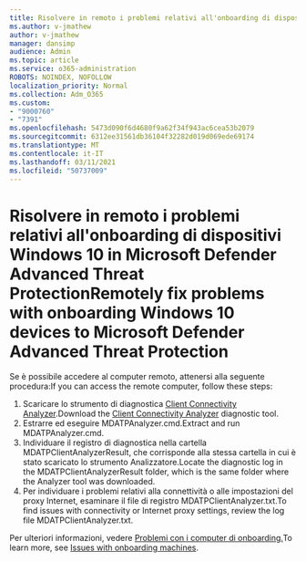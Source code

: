 ```yaml
---
title: Risolvere in remoto i problemi relativi all'onboarding di dispositivi Windows 10 in Microsoft Defender Advanced Threat Protection
ms.author: v-jmathew
author: v-jmathew
manager: dansimp
audience: Admin
ms.topic: article
ms.service: o365-administration
ROBOTS: NOINDEX, NOFOLLOW
localization_priority: Normal
ms.collection: Adm_O365
ms.custom:
- "9000760"
- "7391"
ms.openlocfilehash: 5473d090f6d4680f9a62f34f943ac6cea53b2079
ms.sourcegitcommit: 6312ee31561db36104f32282d019d069ede69174
ms.translationtype: MT
ms.contentlocale: it-IT
ms.lasthandoff: 03/11/2021
ms.locfileid: "50737009"
---
```

# <a name="remotely-fix-problems-with-onboarding-windows-10-devices-to-microsoft-defender-advanced-threat-protection"></a><span data-ttu-id="b5347-102">Risolvere in remoto i problemi relativi all'onboarding di dispositivi Windows 10 in Microsoft Defender Advanced Threat Protection</span><span class="sxs-lookup"><span data-stu-id="b5347-102">Remotely fix problems with onboarding Windows 10 devices to Microsoft Defender Advanced Threat Protection</span></span>

<span data-ttu-id="b5347-103">Se è possibile accedere al computer remoto, attenersi alla seguente procedura:</span><span class="sxs-lookup"><span data-stu-id="b5347-103">If you can access the remote computer, follow these steps:</span></span>

1. <span data-ttu-id="b5347-104">Scaricare lo strumento di diagnostica [Client Connectivity Analyzer](https://go.microsoft.com/fwlink/?linkid=2143466).</span><span class="sxs-lookup"><span data-stu-id="b5347-104">Download the [Client Connectivity Analyzer](https://go.microsoft.com/fwlink/?linkid=2143466) diagnostic tool.</span></span>
2. <span data-ttu-id="b5347-105">Estrarre ed eseguire MDATPAnalyzer.cmd.</span><span class="sxs-lookup"><span data-stu-id="b5347-105">Extract and run MDATPAnalyzer.cmd.</span></span>
3. <span data-ttu-id="b5347-106">Individuare il registro di diagnostica nella cartella MDATPClientAnalyzerResult, che corrisponde alla stessa cartella in cui è stato scaricato lo strumento Analizzatore.</span><span class="sxs-lookup"><span data-stu-id="b5347-106">Locate the diagnostic log in the MDATPClientAnalyzerResult folder, which is the same folder where the Analyzer tool was downloaded.</span></span>
4. <span data-ttu-id="b5347-107">Per individuare i problemi relativi alla connettività o alle impostazioni del proxy Internet, esaminare il file di registro MDATPClientAnalyzer.txt.</span><span class="sxs-lookup"><span data-stu-id="b5347-107">To find issues with connectivity or Internet proxy settings, review the log file MDATPClientAnalyzer.txt.</span></span>

<span data-ttu-id="b5347-108">Per ulteriori informazioni, vedere [Problemi con i computer di onboarding.](https://go.microsoft.com/fwlink/?linkid=2143634)</span><span class="sxs-lookup"><span data-stu-id="b5347-108">To learn more, see [Issues with onboarding machines](https://go.microsoft.com/fwlink/?linkid=2143634).</span></span>

